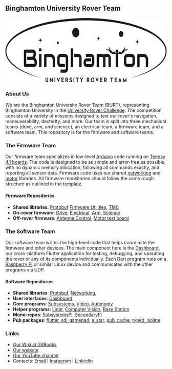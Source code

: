 ## Binghamton University Rover Team
<div align=center>
<picture>
  <source media="(prefers-color-scheme: light)" srcset="https://raw.githubusercontent.com/BinghamtonRover/.github/main/burt-logo_black-text.svg">
  <source media="(prefers-color-scheme: dark)" srcset="https://raw.githubusercontent.com/BinghamtonRover/.github/main/burt-logo_white-text.png">
  <img src="https://raw.githubusercontent.com/BinghamtonRover/.github/main/burt-logo_black-text.svg" height=200px/>
</picture>  
</div>

### About Us
We are the Binghamton University Rover Team (BURT), representing Binghamton University in the [University Rover Challenge](https://urc.marssociety.org). The competition consists of a variety of missions designed to test our rover's navigation, maneuverability, dexterity, and more. Our team is split into three mechanical teams (drive, arm, and science), an electrical team, a firmware team, and a software team. This repository is for the firmware and software teams. 

### The Firmware Team

Our firmware team specializes in low-level [Arduino](https://docs.arduino.cc/learn/) code running on [Teensy 4.1 boards](https://www.pjrc.com/store/teensy41.html). The code is designed to be as simple and error-free as possible, with no dynamic memory allocation, following all commands exactly, and reporting all sensor data. Firmware code uses our shared [networking](https://github.com/BinghamtonRover/Firmware-Utilities) and [motor](https://github.com/BinghamtonRover/TMC-Firmware) libraries. All firmware repositories should follow the same rough structure as outlined in the [template](https://github.com/BinghamtonRover/Firmware-Template).

#### Firmware Repositories

- **Shared libraries**: [Protobuf](https://github.com/BinghamtonRover/Protobuf) [Firmware Utilities](https://github.com/BinghamtonRover/Firmware-Utilities), [TMC](https://github.com/BinghamtonRover/TMC-Firmware)
- **On-rover firmware**: [Drive](https://github.com/BinghamtonRover/Drive-Firmware), [Electrical](https://github.com/BinghamtonRover/Electrical-Firmware), [Arm](https://github.com/BinghamtonRover/Arm-firmware), [Science](https://github.com/BinghamtonRover/Science-firmware)
- **Off-rover firmware**: [Antenna Control](https://github.com/BinghamtonRover/Antenna-Firmware), [Motor test board](https://github.com/BinghamtonRover/Motor-Test-Firmware)

### The Software Team

Our software team writes the high-level code that helps coordinate the firmware and other devices. The main component here is the [Dashboard](https://github.com/BinghamtonRover/Dashboard), our cross-platform Flutter application for testing, debugging, and operating the rover or any of its components individually. Each Dart program runs on a [Raspberry Pi](https://www.raspberrypi.com/) or similar Linux device and communicates with the other programs via UDP.

#### Software Repositories

- **Shared libraries**: [Protobuf](https://github.com/BinghamtonRover/Protobuf), [Networking](https://github.com/BinghamtonRover/Networking), 
- **User interfaces**: [Dashboard](https://github.com/BinghamtonRover/Dashboard)
- **Core programs**: [Subsystems](https://github.com/BinghamtonRover/Subsystems), [Video](https://github.com/BinghamtonRover/Video), [Autonomy](https://github.com/BinghamtonRover/Autonomy)
- **Helper programs**: [Lidar](https://github.com/BinghamtonRover/Lidar), [Computer Vision](https://github.com/BinghamtonRover/Computer-Vision), [Base Station](https://github.com/BinghamtonRover/Base-Station)
- **Mono-repos**: [SubsystemsPi](https://github.com/BinghamtonRover/SubsystemsPi), [SecondaryPi](https://github.com/BinghamtonRover/SecondaryPi)
- **Pub packages**: [flutter_sdl_gamepad](https://pub.dev/packages/flutter_sdl_gamepad), [a_star](https://pub.dev/packages/a_star), [pub_cache](https://pub.dev/packages/pub_cache_server), [typed_isolate](https://pub.dev/packages/typed_isolate)

### Links
- [Our Wiki at GitBooks](https://bing-rover.gitbook.io/docs)
- [Our website](https://www.binghamton.edu/watson/competes/rover-team/index.html)
- [Our YouTube channel](https://www.youtube.com/@binghamtonuniversityroverteam)
- Contacts: [Email](mailto:rover@binghamton.edu) | [Instagram](https://www.instagram.com/bing_roverteam/) | [LinkedIn](https://www.linkedin.com/company/bingmarsrover)
